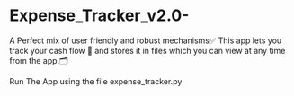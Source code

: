 # Expense_Tracker_v2.0-
A Perfect mix of user friendly and robust mechanisms✅ 
This app lets you track your cash flow 💸 and stores it in files which you can view at any time from the app.🗂️ 

Run The App using the file expense_tracker.py 
